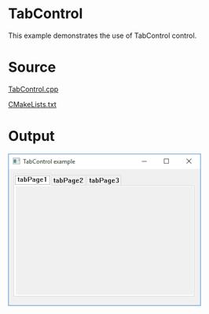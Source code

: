 # TabControl

This example demonstrates the use of TabControl control.

# Source

[TabControl.cpp](./TabControl.cpp)

[CMakeLists.txt](./CMakeLists.txt)

# Output

![GitHub Logo](../../docs/Pictures/TabControl.png)
